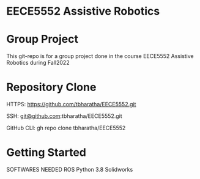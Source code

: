 # EECE5552 Assistive Robotics
# **Group Project** 

This git-repo is for a group project done in the course EECE5552 Assistive Robotics during Fall2022

# Repository Clone

HTTPS:
https://github.com/tbharatha/EECE5552.git

SSH:
git@github.com:tbharatha/EECE5552.git

GitHub CLI:
gh repo clone tbharatha/EECE5552


# Getting Started 

SOFTWARES NEEDED
ROS
Python 3.8
Solidworks
